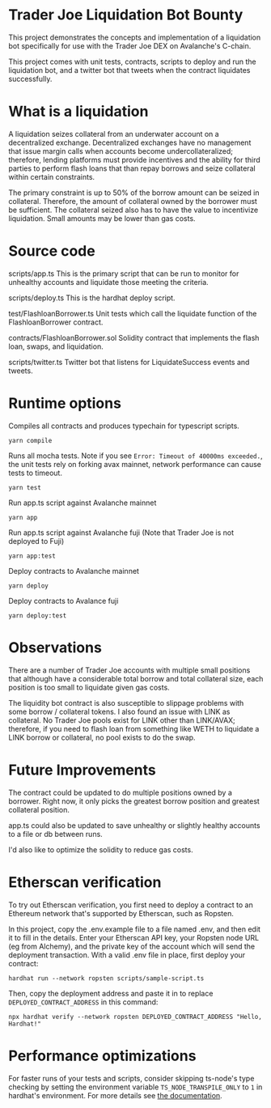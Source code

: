# Trader Joe Liquidation Bot Bounty
This project demonstrates the concepts and implementation of a liquidation bot specifically for use with the Trader Joe DEX on Avalanche's C-chain.

This project comes with unit tests, contracts, scripts to deploy and run the liquidation bot, and a twitter bot that tweets when the contract liquidates successfully.

# What is a liquidation
A liquidation seizes collateral from an underwater account on a decentralized exchange. Decentralized exchanges have no management that issue margin calls when accounts become undercollateralized; therefore, lending platforms must provide incentives and the ability for third parties to perform flash loans that than repay borrows and seize collateral within certain constraints.

The primary constraint is up to 50% of the borrow amount can be seized in collateral. Therefore, the amount of collateral owned by the borrower must be sufficient. The collateral seized also has to have the value to incentivize liquidation. Small amounts may be lower than gas costs.

# Source code
scripts/app.ts
This is the primary script that can be run to monitor for unhealthy accounts and liquidate those meeting the criteria.

scripts/deploy.ts
This is the hardhat deploy script.

test/FlashloanBorrower.ts
Unit tests which call the liquidate function of the FlashloanBorrower contract.

contracts/FlashloanBorrower.sol
Solidity contract that implements the flash loan, swaps, and liquidation.

scripts/twitter.ts
Twitter bot that listens for LiquidateSuccess events and tweets.

# Runtime options
Compiles all contracts and produces typechain for typescript scripts.
```shell
yarn compile
```

Runs all mocha tests. Note if you see ```Error: Timeout of 40000ms exceeded.```, the unit tests rely on 
forking avax mainnet, network performance can cause tests to timeout.
```shell
yarn test
```

Run app.ts script against Avalanche mainnet
```shell
yarn app
```

Run app.ts script against Avalanche fuji (Note that Trader Joe is not deployed to Fuji)
```shell
yarn app:test
```

Deploy contracts to Avalanche mainnet
```shell
yarn deploy
```

Deploy contracts to Avalance fuji
```shell
yarn deploy:test
```

# Observations
There are a number of Trader Joe accounts with multiple small positions that although have a considerable total borrow and total collateral size, each position is too small to liquidate given gas costs.

The liquidity bot contract is also susceptible to slippage problems with some borrow / collateral tokens. I also found an issue with LINK as collateral. No Trader Joe pools exist for LINK other than LINK/AVAX; therefore, if you need to flash loan from something like WETH to liquidate a LINK borrow or collateral, no pool exists to do the swap.

# Future Improvements
The contract could be updated to do multiple positions owned by a borrower. Right now, it only picks the greatest borrow position and greatest collateral position. 

app.ts could also be updated to save unhealthy or slightly healthy accounts to a file or db between runs.

I'd also like to optimize the solidity to reduce gas costs. 

# Etherscan verification

To try out Etherscan verification, you first need to deploy a contract to an Ethereum network that's supported by Etherscan, such as Ropsten.

In this project, copy the .env.example file to a file named .env, and then edit it to fill in the details. Enter your Etherscan API key, your Ropsten node URL (eg from Alchemy), and the private key of the account which will send the deployment transaction. With a valid .env file in place, first deploy your contract:

```shell
hardhat run --network ropsten scripts/sample-script.ts
```

Then, copy the deployment address and paste it in to replace `DEPLOYED_CONTRACT_ADDRESS` in this command:

```shell
npx hardhat verify --network ropsten DEPLOYED_CONTRACT_ADDRESS "Hello, Hardhat!"
```

# Performance optimizations

For faster runs of your tests and scripts, consider skipping ts-node's type checking by setting the environment variable `TS_NODE_TRANSPILE_ONLY` to `1` in hardhat's environment. For more details see [the documentation](https://hardhat.org/guides/typescript.html#performance-optimizations).
